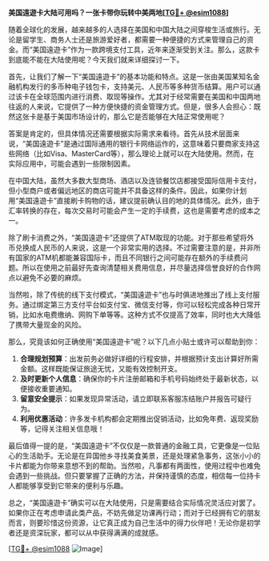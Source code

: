 **美国遠遊卡大陆可用吗？一张卡带你玩转中美两地[[TG💪+ @esim1088](https://t.me/s/esim1088)]**

随着全球化的发展，越来越多的人选择在美国和中国大陆之间穿梭生活或旅行。无论是留学生、商务人士还是旅游爱好者，都需要一种便捷的方式来管理自己的资金。而“美国遠遊卡”作为一款跨境支付工具，近年来逐渐受到关注。那么，这款卡到底能不能在大陆使用呢？今天我们就来详细探讨一下。

首先，让我们了解一下“美国遠遊卡”的基本功能和特点。这是一张由美国某知名金融机构发行的多币种电子钱包卡，支持美元、人民币等多种货币结算。用户可以通过该卡在全球范围内进行消费、取现等操作。尤其对于经常需要在美国和中国两地往返的人来说，它提供了一种方便快捷的资金管理方式。但是，很多人会担心：既然这张卡是基于美国市场设计的，那么它是否能够在大陆正常使用呢？

答案是肯定的，但具体情况还需要根据实际需求来看待。首先从技术层面来说，“美国遠遊卡”是通过国际通用的银行卡网络运作的，这意味着只要商家支持这些网络（比如Visa、MasterCard等），那么理论上就可以在大陆使用。然而，在实际应用中，可能会遇到一些限制因素。

在中国大陆，虽然大多数大型商场、酒店以及连锁餐饮店都接受国际信用卡支付，但小型商户或者偏远地区的商店可能并不具备这样的条件。因此，如果你计划用“美国遠遊卡”直接刷卡购物的话，建议提前确认目的地的具体情况。此外，由于汇率转换的存在，每次交易时可能会产生一定的手续费，这也是需要考虑的成本之一。

除了刷卡消费之外，“美国遠遊卡”还提供了ATM取现的功能。对于那些希望将外币兑换成人民币的人来说，这是一个非常实用的选择。不过需要注意的是，并非所有国家的ATM机都能兼容国际卡，而且不同银行之间可能存在额外的手续费问题。所以在使用之前最好先查询清楚相关费用信息，并尽量选择信誉良好的合作网点以避免不必要的麻烦。

当然啦，除了传统的线下支付模式，“美国遠遊卡”也与时俱进地推出了线上支付服务。通过绑定第三方支付平台如支付宝、微信支付等，你可以轻松完成各种日常开销，比如水电费缴纳、网购下单等等。这种方式不仅提高了效率，同时也大大降低了携带大量现金的风险。

那么，究竟该如何正确使用“美国遠遊卡”呢？以下几点小贴士或许可以帮助到你：

1. **合理规划预算**：出发前务必做好详细的行程安排，并根据预计支出计算好所需金额。这样既能保证旅途无忧，又能有效控制开支。
2. **及时更新个人信息**：确保你的卡片注册邮箱和手机号码始终处于最新状态，以便接收重要通知。
3. **留意安全提示**：如果发现异常活动，请立即联系客服冻结账户并报告可疑行为。
4. **利用优惠活动**：许多发卡机构都会定期推出促销活动，比如免年费、返现奖励等，记得关注相关信息哦！

最后值得一提的是，“美国遠遊卡”不仅仅是一款普通的金融工具，它更像是一位贴心的生活助手。无论是在异国他乡寻找美食美景，还是处理紧急事务，这张小小的卡片都能为你带来意想不到的帮助。当然啦，凡事都有两面性，使用过程中也难免会遇到一些挑战。但只要掌握了正确的方法，并保持谨慎的态度，相信每一位持卡人都能够享受到它带来的便利与乐趣。

总之，“美国遠遊卡”确实可以在大陆使用，只是需要结合实际情况灵活应对罢了。如果你正在考虑申请此类产品，不妨先做足功课再行动；而对于已经拥有它的朋友而言，则要珍惜这份资源，让它真正成为自己生活中的得力伙伴吧！无论你是初学者还是资深玩家，都可以从中获得满满的成就感。

[[TG💪+ @esim1088](https://t.me/s/esim1088) ![Image](https://i.postimg.cc/4NQfJmqS/Snipaste-2025-05-13-00-14-12.png)]